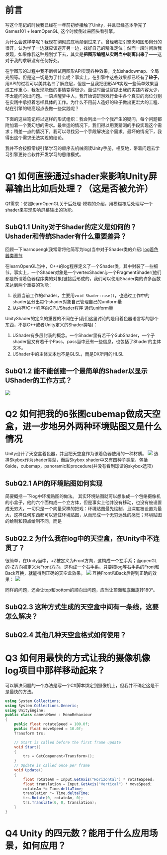 # 前言
写这个笔记的时候我已经在一年前初步接触了Unity，并且已经基本学完了Games101 + learnOpenGL, 这个时候倒过来回头看引擎。

为什么会这样学呢？我现在彻彻底底地颠倒过来了。曾经我把引擎岗和图形岗分的很开，认为学了一边就应该避开另一边，找好自己的精准定位；然而一段时间后我发现，如果像我这种规划学下去，其实是**把图形编程从实践当中剥离出来**了——这对于我的求职没有任何好处。

在学图形的过程中我不断尝试用图形API实现各种效果，比如shadowmap、全局光照等。但是这一切是为了什么呢？事实上，在引擎中这些效果都已经有了**轮子**，用API的过程可以美其名曰了解底层，但是一旦我把图形API实现一些简单效果当成工作重心，我发现能做的事情变得很少。面试时面试官提出我的实践内容太少，不太能问的出问题。一语点醒梦中人，我开始调研游戏行业中各个真实的岗位分别在实践中承担着怎样具体的工作。为什么不用前人造好的轮子做出更宏大的工程、站在引擎的较高起点去做一些实践呢？

下面的这些笔记将以这样的形式组织：我会列出一个个我产生的疑问，每个问题都附加着一个我幻想的需求。最幸运的情况下，我们得以用我猜测的手段实现这个需求；稍差一点的情况下，我可以寻找另一个手段解决这个需求。最坏的情况下，我得出这个需求无法实现的结论。

我并不会按照常规引擎学习的顺序去机械阅读Unity手册，相反地，带着问题去学习引擎更符合软件开发学习的思维模式。

# Q1 如何直接通过shader来影响Unity屏幕输出比如后处理？（这是否被允许）
Q1需求：仿照learnOpenGL关于后处理-模糊的介绍，用模糊核后处理写一个shader来实现影响屏幕输出的功能。
## SubQ1.1 Unity对于Shader的定义是如何的？Ushader和传统Shader有什么重要差异？
回顾一下learnopengl(我常常将他简写为log)当中对于Shader类的介绍: [log着色器类章节](https://learnopengl-cn.github.io/01%20Getting%20started/05%20Shaders/)

在learnOpenGL当中，C++的log程序定义了一个Shader类，其中封装了一些细节。事实上，一个Shader对象是一个vertexShader与一个FragmentShader(他们都是所谓着色器程序类的对象)链接后形成的，我们可以使用Shader类的许多函数来达到两个重要的功能：
1. 设置当前工作的shader，主要用`void Shader::use()`，也通过工作中的shader区分出每个shader对象自己管理自己的uniform量
2. 从内存/C++程序向GPU/Shader程序 通讯uniform量

UnityShader的定义的重要的不同在于(我们这里讨论的是用着色器语言写的那个东西，不是C++或者Unity定义的Shader类哈)：
1. UShader有多层封装的概念。一个Shader里有若干个SubShader，一个子shader里又有若干个Pass，pass当中还有一些信息，也包括了Shader的主体文本。
2. UShader中的主体文本也不是GLSL，而是DX所用的HLSL

## SubQ1.2 能不能创建一个最简单的Shader以显示UShader的工作方式？
![](./markdown_pic/unirele-1.jpg)

# Q2 如何把我的6张图cubemap做成天空盒，进一步地另外两种环境贴图又是什么情况
Unity设计了天空盒着色器，并且把天空盒作为该着色器使用的一种材质。
![](./markdown_pic/unirele-2.jpg)
选择Skybox作为shader类型，而后Skybox shader中又有四种子类型，包括6side，cubemap，panoramic和procedure(并没有看到球谐的skybox选项)

## SubQ2.1 API的环境贴图如何实现
简要概括一下log中环境贴图的做法。
其实环境贴图就可以想象成一个包络摄像机的小盒子，他的六个面构成一个立方体，但是事实上他并没有移动，也没有被设置成无穷大，一切只是一个向量采样的把戏：环境贴图最先绘制、且深度被设置为最大，这样任何东西都可以遮住环境贴图，从而形成一个无穷远处的感觉；环境贴图的绘制和顶点绘制不同，而是
## SubQ2.2 为什么我在log中的天空盒，在Unity中不连贯了？
很简单，在Unity当中，+Z被定义为Front方向，这构成一个左手系；而openGL的-Z方向被定义为Front方向，这构成一个右手系。只要把log等右手系的Front和Back互换，就能得到正确的天空盒效果。
![](./markdown_pic/unirele-3.jpg)
互换Front和Back后得到正确的效果：
![](./markdown_pic/unirele-4.jpg)

同样的问题，还会让top和bottom的顺向出问题，应当让顶面和底面旋转180°。

## SubQ2.3 这种方式生成的天空盒中间有一条线，这要怎么解决？

## SubQ2.4 其他几种天空盒格式如何使用？

# Q3 如何用最快的方式让我的摄像机像log项目中那样移动起来？
可以解决问题的一个办法是写一个C#脚本绑定到摄像机上，但我并不确定这是不是最快的方法。

```cs
using System.Collections;
using System.Collections.Generic;
using UnityEngine;
public class cameraMove : MonoBehaviour
{
    public float rotateSpeed = 100.0f;
    public float moveSpeed = 10.0f;
    Transform trs;

    // Start is called before the first frame update
    void Start()
    {
        trs = GetComponent<Transform>();
    }
    // Update is called once per frame
    void Update()
    {
        float rotateAm = Input.GetAxis("Horizontal") * rotateSpeed;
        float translation = Input.GetAxis("Vertical") * moveSpeed;
        rotateAm *= Time.deltaTime;
        translation *= Time.deltaTime;
        trs.Rotate(0, rotateAm, 0);
        trs.Translate(0, 0, translation);
    }
}

```
# Q4 Unity 的四元数？能用于什么应用场景，如何应用？
